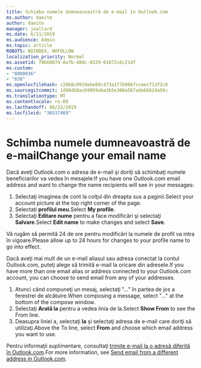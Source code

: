 ```yaml
---
title: Schimba numele dumneavoastră de e-mail în Outlook.com
ms.author: daeite
author: daeite
manager: joallard
ms.date: 6/11/2019
ms.audience: Admin
ms.topic: article
ROBOTS: NOINDEX, NOFOLLOW
localization_priority: Normal
ms.assetid: f0b69874-8a7b-480c-8329-01872c6c21df
ms.custom:
- "8000036"
- "838"
ms.openlocfilehash: c20b8c0919ebe89c473a1f7b9067cceecf13f2c6
ms.sourcegitcommit: 1d98db8acb9959aba3b5e308a567ade6b62da56c
ms.translationtype: MT
ms.contentlocale: ro-RO
ms.lasthandoff: 08/22/2019
ms.locfileid: "36537469"
---
```

# <a name="change-your-email-name"></a><span data-ttu-id="93eb5-102">Schimba numele dumneavoastră de e-mail</span><span class="sxs-lookup"><span data-stu-id="93eb5-102">Change your email name</span></span>

<span data-ttu-id="93eb5-103">Dacă aveţi Outlook.com o adresa de e-mail şi doriţi să schimbaţi numele beneficiarilor va vedea în mesajele:</span><span class="sxs-lookup"><span data-stu-id="93eb5-103">If you have one Outlook.com email address and want to change the name recipients will see in your messages:</span></span>
  
1. <span data-ttu-id="93eb5-104">Selectaţi imaginea de cont la colţul din dreapta sus a paginii.</span><span class="sxs-lookup"><span data-stu-id="93eb5-104">Select your account picture at the top right corner of the page.</span></span>
2. <span data-ttu-id="93eb5-105">Selectați **profilul meu**.</span><span class="sxs-lookup"><span data-stu-id="93eb5-105">Select **My profile**.</span></span>
3. <span data-ttu-id="93eb5-106">Selectaţi **Editare nume** pentru a face modificări şi selectaţi **Salvare**.</span><span class="sxs-lookup"><span data-stu-id="93eb5-106">Select **Edit name** to make changes and select **Save**.</span></span>

<span data-ttu-id="93eb5-107">Vă rugăm să permită 24 de ore pentru modificări la numele de profil va intra în vigoare.</span><span class="sxs-lookup"><span data-stu-id="93eb5-107">Please allow up to 24 hours for changes to your profile name to go into effect.</span></span>
  
<span data-ttu-id="93eb5-108">Dacă aveţi mai mult de un e-mail aliasul sau adresa conectat la contul Outlook.com, puteţi alege să trimită e-mail la oricare din adresele.</span><span class="sxs-lookup"><span data-stu-id="93eb5-108">If you have more than one email alias or address connected to your Outlook.com account, you can choose to send email from any of your addresses.</span></span>
  
1. <span data-ttu-id="93eb5-109">Atunci când compuneţi un mesaj, selectaţi "..." în partea de jos a ferestrei de alcătuire.</span><span class="sxs-lookup"><span data-stu-id="93eb5-109">When composing a message, select "..." at the bottom of the compose window.</span></span>
1. <span data-ttu-id="93eb5-110">Selectaţi **Arată la** pentru a vedea linia de la.</span><span class="sxs-lookup"><span data-stu-id="93eb5-110">Select **Show From** to see the From line.</span></span>
1. <span data-ttu-id="93eb5-111">Deasupra liniei a, selectaţi **la** şi selectaţi adresa de e-mail care doriţi să utilizaţi.</span><span class="sxs-lookup"><span data-stu-id="93eb5-111">Above the To line, select **From** and choose which email address you want to use.</span></span>

<span data-ttu-id="93eb5-112">Pentru informaţii suplimentare, consultaţi [trimite e-mail la o adresă diferită în Outlook.com](https://support.office.com/article/ccba89cb-141c-4a36-8c56-6d16a8556d2e?wt.mc_id=Office_Outlook_com_Alchemy).</span><span class="sxs-lookup"><span data-stu-id="93eb5-112">For more information, see [Send email from a different address in Outlook.com](https://support.office.com/article/ccba89cb-141c-4a36-8c56-6d16a8556d2e?wt.mc_id=Office_Outlook_com_Alchemy).</span></span>